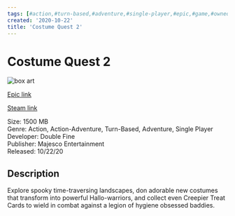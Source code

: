 ```yaml
---
tags: [#action,#turn-based,#adventure,#single-player,#epic,#game,#owned,#pc]
created: '2020-10-22'
title: 'Costume Quest 2'
---
```

# Costume Quest 2

![box art](https://cdn1.epicgames.com/c660f57e1a164930a7196f1fd27ae45a/offer/EGS_SequeltotheHalloweenadventurefromDoubleFine_DoubleFine_G1C_00-1920x1080-18c7498869f8989a44fdccdc27fd07a4.jpg?h=270&amp;resize=1&amp;w=480)

[Epic link](https://www.epicgames.com/store/en-US/p/costume-quest-2)

[Steam link](https://store.steampowered.com/app/275180/Costume_Quest_2/?snr=1_7_7_151_150_1)

Size: 1500 MB  
Genre: Action, Action-Adventure, Turn-Based, Adventure, Single Player  
Developer: Double Fine  
Publisher: Majesco Entertainment  
Released: 10/22/20  

## Description

Explore spooky time-traversing landscapes, don adorable new costumes that transform into powerful Hallo-warriors, and collect even Creepier Treat Cards to wield in combat against a legion of hygiene obsessed baddies.
